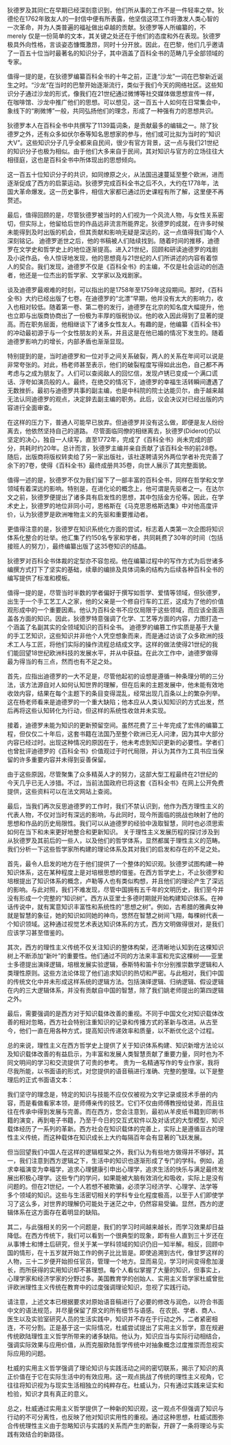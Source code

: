 狄德罗及其同仁在早期已经深刻意识到，他们所从事的工作不是一件轻率之举。狄德伦在1762年致友人的一封信中便有所表露，他坚信这项工作将激发人类心智的一次革命，并为人类普遍的福祉做出卓越的贡献。狄德罗等人所编纂的，不 merely 仅是一份简单的文本，其关键之处还在于他们的态度和外在表现。狄德罗极具外向性格，言谈姿态慷慨激昂，同时十分开放。因此，在巴黎，他们几乎邀请了一百五十位当时最著名的知识分子，其中涵盖了百科全书的范畴几乎全部领域的专家。

值得一提的是，在狄德罗编纂百科全书的十年之前，正逢“沙龙”一词在巴黎新近诞生之时。“沙龙”在当时的巴黎开始逐渐流行，类似于我们今天的网络社区。这些知识分子通过沙龙的形式，像我们在21世纪通过微博等社交媒体做思想宣传一样，在咖啡馆、沙龙中推广他们的思想。可以想见，这一百五十人如何在日常集会中，象线下的“刷微博”一般，共同弘扬他们的理念，形成了一种强有力的思想共识。

狄德罗本人在百科全书中共撰写了1139篇词条，是贡献最多的编辑之一。除了狄德罗之外，还有众多如伏尔泰等知名思想家的参与，他们或可比拟为当时的“知识大V”。这些知识分子几乎全都来自民间，很少有官方背景，这一点与我们21世纪的知识分子也极为相似。由于他们大多来自于民间，其对知识与官方的立场往往大相径庭，这也是百科全书中所体现出的思想倾向。

这一百五十位知识分子的共识，如同燎原之火，从法国迅速蔓延至整个欧洲，进而逐渐促成了西方的启蒙运动。狄德罗完成百科全书之后不久，大约在1778年，法国大革命爆发。这一历史事件，相信大家都已通过历史课程有所了解，这里便不再赘述。

最后，值得回顾的是，尽管狄德罗被当时的人们视为一个风流人物，与女性关系密切，但实际上，他留给后世的作品远非流言所能界定。狄德罗的成就，在许多时候未能得到及时出版的机会，但其贡献和影响无疑是深远的，这一点值得我们每个人深刻铭记。
迪德罗逝世之后，他的书稿被人们陆续找到。随着时间的推移，迪德罗在文学史和哲学史上的地位逐渐提高。进入21世纪，回顾和研读迪德罗的戏剧及小说作品，令人惊讶地发现，他的思想竟与21世纪的人们所讲述的内容有着惊人的契合。我们发现，迪德罗不仅是《百科全书》的主编，不仅是社会运动的创造者，他还是一位杰出的哲学家、文学家以及戏剧家。

谈及迪德罗最艰难的时刻，可以指出的是1758年至1759年这段期间。那时，《百科全书》大约已经出版了七卷。在迪德罗的“北漂”早期，他并没有太大的影响力，收入也相对较低。随着第一卷、第二卷的发行，迪德罗在北京的知名度大幅提升，他也立即与出版商协商出了一份极为丰厚的版税协议。他的收入因此得到了显著的提高。而在职务层面，他相继谈下了诸多女性友人。有趣的是，他编纂《百科全书》的冲动最初源于与一个女性朋友的关系，并且这是在他已婚的情况下发生的。随着迪德罗影响力的增长，内部矛盾也渐渐显现。

特别提到的是，当时迪德罗和一位对手之间关系破裂，两人的关系在年间可以说是非常夸张的。对此，杨老师甚至表示，他们的破裂程度写得如此出色，自己都不再考虑与之成为朋友了。人们可以查阅敌人的回忆信，发现卢锈已变成一个满口谎话、浮夸如演员般的人。最终，在绝交的情况下，迪德罗的幸福生活转瞬间遭遇了无数挫折。最初与迪德罗共事的副主编，也是中科院的院士达能贝尔，由于越来越无法认同迪德罗的观点，决定辞去副主编的职务。此后，议会决议对已经出版的内容进行全面审查。

在这样的压力下，普通人可能早已放弃。但迪德罗并没有这么做，即便是友人纷纷离去，他依然坚持自己的道路。
尽管面临同僚的相继离去，狄德罗(Diderot)仍以坚定的决心，独自一人续写，直至1772年，完成了《百科全书》尚未完成的部分，共耗时约20年。总计而言，狄德罗主编并亲自贡献了该百科全书的前28卷。随后，出版商将版权转卖给了另一家出版社，该社遂聘请另外两位学者补充完善了余下的7卷，使得《百科全书》最终成册共35卷，向世人展示了其完整面貌。

值得一述的是，狄德罗不仅为我们留下了一部丰富的百科全书，同样在哲学和文学领域有着深远的影响。特别是，在进化论的概念上，他可谓是先驱者之一。在达尔文之前，狄德罗便提出了诸多具有启发性的思想，其中包括金方伦等。因此，在学术史上，狄德罗的地位非同小可，恩格斯在《马克思恩格斯选集》中对他高度评价，认为狄德罗是欧洲唯物主义的先驱和重要推动者。

更值得注意的是，狄德罗在知识系统化方面的尝试，标志着人类第一次企图将知识体系化整合的壮举。他汇集了约150名专家和学者，共同耗费了30年的时间（包括接班人的努力），最终编纂出版了这35卷知识的结晶。

狄德罗对百科全书体裁的定型亦不容忽视。他在编纂过程中的写作方式为后世诸多编撰方式打下了坚实的基础，续章的编排及具体词条的结构为后续各种百科全书的编写提供了标准和模板。

值得一提的是，尽管当时半数的学者偏好于撰写如哲学、爱情等领域，但狄德罗，出生于一个手工艺工人之家，他的父亲是一个修自行车的工匠，这成为了他的价值观形成中的一个重要因素。他认为百科全书不应仅局限于这些领域，而应该全面涵盖各方面的知识。因此，狄德罗特意强调了化学、工艺等方面的内容，力图打造一个涵盖了名副其实的全领域知识的百科全书。
迪德罗的编篡工作实质是基于大量的手工艺知识，这些知识并非他个人凭空想象而来，而是通过访谈了众多欧洲的技术工人与工匠，将他们实际的操作流程总结成文字。这样的做法使得21世纪的我们能回望18世纪欧洲科技的发展水平，并从中获益。在此次工作中，迪德罗做得最为得当的有三点，然而也有不足之处。

首先，应指出迪德罗的一大不足是，尽管他起初的设想是遵循一种条理分明的三分法，该方法源自对人如何认知世界的理解，但在后来的主题发展中，他未能有效地收敛内容，结果在每个主题下的条目变得混乱，经常出现几百条以上的繁杂列举。这在杨老师看来是迪德罗的一个重大缺陷；他本应从人类认知知识的方式出发，然后再将这些认知转化为行动，但这样的系统性收敛并未实现。

接着，迪德罗未能为知识的更新预留空间。虽然花费了三十年完成了宏伟的编纂工程，但仅仅二十年后，这套书籍在法国乃至整个欧洲已无人问津，因为其中大部分内容已经过时。出现这种情况的原因在于，他未考虑到知识更新的必要性。学者们也曾批评迪德罗的《百科全书》价值观过于时代局限，并认为其作为工具书应当保留的许多重要内容并未得到妥善保留。

由于这些原因，尽管聚集了众多精英人才的努力，这部大型工程最终在21世纪的今天几乎已无人涉猎。不过，当前法国政府已将这套《百科全书》在网上公开免费提供，这些资料可以在法文网站上查阅。

最后，当我们再次反思迪德罗的工作时，我们不禁认识到，他作为西方理性主义的代表人物，不仅对当时有深远的影响，与此同时，现今所面临的挑战也映射了他的思想和作品的历史局限性。我们可以从迪德罗的经验中汲取智慧，同时也必须思索如何在当下和未来更好地整合和更新知识。
关于理性主义发展历程的探讨涉及到从狄德罗及其前后的一些人，以及他们的哲学体系，显然都属于理性主义的范畴。我们分析一下这些哲学家所构建的理论体系及其对我们的启发和存在的不足之处。

首先，最令人启发的地方在于他们提供了一个整体的知识观。狄德罗试图构建一种知识体系，这在某种程度上是对培根思想的借鉴。在西方哲学史上，不止狄德罗和培根提出了知识体系的概念，卢勒等人也有类似构想，并且他们的理论产生了深远的影响。与此对照，我们不难发现，尽管中国拥有五千年的文明历史，我们至今并没有形成一个完整的“知识树”。西方从亚里士多德时期就开始构建知识体系。在神话传说中，就有寓意知识丰富性和系统性的“思想之树”。例如，古希腊的雅典女神就是智慧的象征，她的知识如同她的神鸟，悠然在智慧之树间飞翔，每棵树代表一个知识领域。这种通过视觉艺术表达知识体系的方式，西方文明做得很对，是我们应该学习甚至借鉴的。

其次，西方的理性主义传统不仅关注知识的整体构架，还清晰地认知到在这棵知识树上不断添加“新叶”的重要性。他们通过不同的方法来丰富和充实这棵树——亚里士多德提出演绎逻辑，培根发展实验逻辑，泰斯特和笛卡尔分别推崇数学逻辑和人类理性原则。这些方法论体现了他们追求知识的热切和严密。与此相对，我们中国的传统文化中并未形成这样系统的逻辑方法。包括演绎逻辑、归纳逻辑、假设逻辑在内的三大逻辑体系，并没有贡献自中国的智慧，除了我们姚老师提出的第四逻辑之外。

最后，需要强调的是西方对于知识载体改善的重视。不同于中国文化对知识载体改善的相对忽略，西方社会特别注重知识的记录和传播方式的革新与改进。从古至今，他们一直在用各种方式，提高知识传递效率和质量，以不断优化这个过程。

总的来说，理性主义在西方哲学史上提供了关于知识体系构建、知识新增方法论以及知识载体改善的有益启示，为丰富和发展人类智慧贡献了重要力量，同时也为不同文明间的学习和交流提供了可贵的参考。
贵为一名精通写作的专业作家，我将尽我所能，以书面语的形式，对您提供的语音稿进行准确、完整的整理。以下是整理后的正式书面语文本：

我们坚守的理念是，特定的知识与技能不应仅仅被视为文字记录或技术手册的内容，而是看做看家本领，是师傅亲传的技艺。它们不仅由师傅教授给徒弟，而且往往在传承中得到发展与完善。而在西方，您会注意到，最初从羊皮纸书籍到印刷书籍的演变，再到电子书籍，乃至于今日的交互式软件以及对话式的大型模型，知识载体经历了一系列的革新。西方社会在知识载体的完善上，实际上是遵循亘古的理性主义传统，而这种载体在知识成长上大约每隔百年会有显著的飞跃发展。

但当回望我们中国人在这样的逻辑框架之外，我们认为有些地方做得并不够好。其一，我们注意到西方逻辑之下，生活中的知识也逐渐形成了专门的学科。例如，追求幸福演变为幸福学，追求心理健康引申出心理学，追求生活的快乐与满足最终发展出积极心理学。这些专门的学问，如果能被大脑有效消化和吸收，实际上是没有问题的。但在21世纪，一个人若想不被欺骗，必须学习经济学、心理学、法学等多个领域的知识。这些与生活密切相关的学科专业化程度极高，以至于人们即使学习了这么多，对世界的理解仍可能处于迷茫之中，仍然容易受骗。显然，西方的逻辑体系在这方面存在着明显的缺陷。

其二，与此强相关的另一个问题是，我们的学习时间越来越长，而学习效果却日益降低。在西方传统下，我们可以看到一个很典型的现象，即有些人直到三十岁还在从事博士和博士后研究，但关于某一学科领域的知识仍旧一知半解。相反，回顾中国的情形，在十五岁就开始工作的例子比比皆是。即使追溯到古代，像甘罗这样的人物，三十二岁便开始担任官员，管理一个地方。显而易见，学习时间变得愈加漫长，而所获得的实用知识却不甚理想。每个人看似掌握了大量的知识，但事实上，心理学家和经济学家的分野过多。美国教育学的创始人、实用主义哲学家杜威曾批评欧洲理性主义传统在教育中的过度强调理论知识，忽视了实践行动。

请注意，上述文本已根据要求对原始语音稿进行了必要的修改与润色，以符合书面中文的语法规范，并尽量保留了原文的所有细节与语感。
在农民、学者、商人、医生以及实验室研究人员的生活实践中，知识并不存在于行动之外，二者紧密相连，不可分割。正是基于这一实际情况，杜威尝试提出了实用主义哲学，意在规避传统欧陆理性主义哲学所带来的诸多缺陷。他认为，知识应当与实际行动相结合，强调实际效果与应用价值，从而克服欧陆哲学传统中对抽象概念过度推崇而忽视实际应用的问题。

杜威的实用主义哲学强调了理论知识与实践活动之间的密切联系，揭示了知识的真正价值在于它在实际生活中的有效应用。这一观点挑战了传统的理性主义视角，它往往将知识视为与现实生活相独立的纯粹存在。杜威认为，只有通过实践来证实和检验，知识才具有真正的意义。

总之，杜威通过实用主义哲学提供了一种新的知识观，这一观点不但强调了知识与行动的不可分离性，也反映了他对知识实用性的重视。通过这种思想，杜威试图弥合传统理性主义由于忽略知识与实践的关系而产生的断裂，开辟了一条将理论与实践有效结合的新路径。
